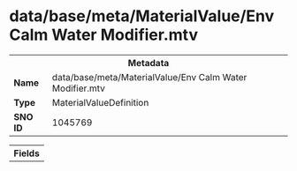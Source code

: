 <h1>data/base/meta/MaterialValue/Env Calm Water Modifier.mtv</h1><table><tr><th colspan="100%">Metadata</th></tr><tr><td><b>Name</b></td><td>data/base/meta/MaterialValue/Env Calm Water Modifier.mtv</td></tr><tr><td><b>Type</b></td><td>MaterialValueDefinition</td></tr><tr><td><b>SNO ID</b></td><td>1045769</td></tr></table>

<table><tr><th colspan="100%">Fields</th></tr></table>

